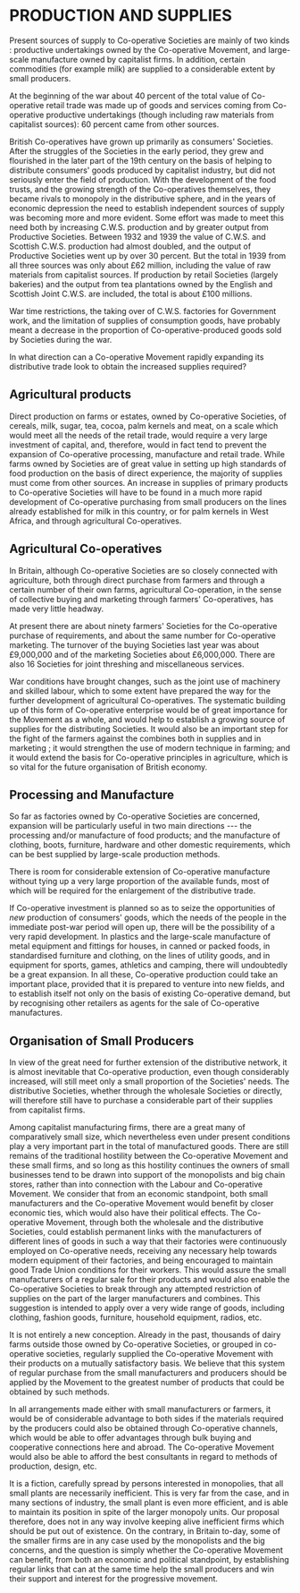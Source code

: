 # PRODUCTION AND SUPPLIES

Present sources of supply to Co-operative Societies are mainly of two
kinds : productive undertakings owned by the Co-operative Movement,
and large-scale manufacture owned by capitalist firms. In addition,
certain commodities (for example milk) are supplied to a considerable
extent by small producers.

At the beginning of the war about 40 percent of the total value of
Co-operative retail trade was made up of goods and services coming from
Co-operative productive undertakings (though including raw materials
from capitalist sources): 60 percent came from other sources.

British Co-operatives have grown up primarily as consumers' Societies.
After the struggles of the Societies in the early period, they grew and
flourished in the later part of the 19th century on the basis of helping to
distribute consumers' goods produced by capitalist industry, but did not
seriously enter the field of production. With the development of the
food trusts, and the growing strength of the Co-operatives themselves,
they became rivals to monopoly in the distributive sphere, and in the years
of economic depression the need to establish independent sources of supply
was becoming more and more evident. Some effort was made to meet
this need both by increasing C.W.S. production and by greater output
from Productive Societies. Between 1932 and 1939 the value of C.W.S.
and Scottish C.W.S. production had almost doubled, and the output of
Productive Societies went up by over 30 percent. But the total in 1939
from all three sources was only about £62 million, including the value of
raw materials from capitalist sources. If production by retail Societies
(largely bakeries) and the output from tea plantations owned by
the English and Scottish Joint C.W.S. are included, the total is about
£100 millions.

War time restrictions, the taking over of C.W.S. factories for Government
work, and the limitation of supplies of consumption goods, have
probably meant a decrease in the proportion of Co-operative-produced
goods sold by Societies during the war.

In what direction can a Co-operative Movement rapidly expanding
its distributive trade look to obtain the increased supplies required?

## Agricultural products

Direct production on farms or estates, owned
by Co-operative Societies, of cereals, milk, sugar, tea, cocoa, palm kernels
and meat, on a scale which would meet all the needs of the retail trade,
would require a very large investment of capital, and, therefore, would
in fact tend to prevent the expansion of Co-operative processing, manufacture
and retail trade. While farms owned by Societies are of great
value in setting up high standards of food production on the basis of direct
experience, the majority of supplies must come from other sources. An
increase in supplies of primary products to Co-operative Societies will
have to be found in a much more rapid development of Co-operative
purchasing from small producers on the lines already established for milk
in this country, or for palm kernels in West Africa, and through agricultural
Co-operatives.

## Agricultural Co-operatives

In Britain, although Co-operative Societies
are so closely connected with agriculture, both through direct purchase
from farmers and through a certain number of their own farms, agricultural
Co-operation, in the sense of collective buying and marketing
through farmers' Co-operatives, has made very little headway.

At present there are about ninety farmers' Societies for the Co-operative
purchase of requirements, and about the same number for Co-operative
marketing. The turnover of the buying Societies last year was about
£9,000,000 and of the marketing Societies about £6,000,000. There are
also 16 Societies for joint threshing and miscellaneous services.

War conditions have brought changes, such as the joint use of machinery
and skilled labour, which to some extent have prepared the way for the
further development of agricultural Co-operatives. The systematic
building up of this form of Co-operative enterprise would be of great
importance for the Movement as a whole, and would help to establish a
growing source of supplies for the distributing Societies. It would also
be an important step for the fight of the farmers against the combines
both in supplies and in marketing ; it would strengthen the use of modern
technique in farming; and it would extend the basis for Co-operative
principles in agriculture, which is so vital for the future organisation of
British economy.

## Processing and Manufacture

So far as factories owned by Co-operative
Societies are concerned, expansion will be particularly useful in two main
directions --- the processing and/or manufacture of food products; and
the manufacture of clothing, boots, furniture, hardware and other domestic
requirements, which can be best supplied by large-scale production
methods.

There is room for considerable extension of Co-operative manufacture
without tying up a very large proportion of the available funds, most of
which will be required for the enlargement of the distributive trade.

If Co-operative investment is planned so as to seize the opportunities
of _new_ production of consumers' goods, which the needs of the people in
the immediate post-war period will open up, there will be the possibility
of a very rapid development. In plastics and the large-scale manufacture
of metal equipment and fittings for houses, in canned or packed foods,
in standardised furniture and clothing, on the lines of utility goods, and
in equipment for sports, games, athletics and camping, there will undoubtedly
be a great expansion. In all these, Co-operative production
could take an important place, provided that it is prepared to venture
into new fields, and to establish itself not only on the basis of existing
Co-operative demand, but by recognising other retailers as agents for the
sale of Co-operative manufactures.

## Organisation of Small Producers

In view of the great need for further
extension of the distributive network, it is almost inevitable that
Co-operative production, even though considerably increased, will still
meet only a small proportion of the Societies' needs. The distributive
Societies, whether through the wholesale Societies or directly, will therefore
still have to purchase a considerable part of their supplies from capitalist
firms.

Among capitalist manufacturing firms, there are a great many of
comparatively small size, which nevertheless even under present conditions
play a very important part in the total of manufactured goods.
There are still remains of the traditional hostility between the Co-operative
Movement and these small firms, and so long as this hostility continues
the owners of small businesses tend to be drawn into support of the
monopolists and big chain stores, rather than into connection with the
Labour and Co-operative Movement. We consider that from an economic
standpoint, both small manufacturers and the Co-operative Movement
would benefit by closer economic ties, which would also have their political
effects. The Co-operative Movement, through both the wholesale and the
distributive Societies, could establish permanent links with the manufacturers
of different lines of goods in such a way that their factories were
continuously employed on Co-operative needs, receiving any necessary
help towards modern equipment of their factories, and being encouraged
to maintain good Trade Union conditions for their workers. This would
assure the small manufacturers of a regular sale for their products and
would also enable the Co-operative Societies to break through any attempted
restriction of supplies on the part of the larger manufacturers and combines.
This suggestion is intended to apply over a very wide range of goods,
including clothing, fashion goods, furniture, household equipment, radios,
etc.

It is not entirely a new conception. Already in the past, thousands of
dairy farms outside those owned by Co-operative Societies, or grouped in
co-operative societies, regularly supplied the Co-operative Movement with
their products on a mutually satisfactory basis. We believe that this
system of regular purchase from the small manufacturers and producers
should be applied by the Movement to the greatest number of products
that could be obtained by such methods.

In all arrangements made either with small manufacturers or farmers,
it would be of considerable advantage to both sides if the materials required
by the producers could also be obtained through Co-operative channels,
which would be able to offer advantages through bulk buying and cooperative
connections here and abroad. The Co-operative Movement
would also be able to afford the best consultants in regard to methods
of production, design, etc.

It is a fiction, carefully spread by persons interested in monopolies,
that all small plants are necessarily inefficient. This is very far from the
case, and in many sections of industry, the small plant is even more
efficient, and is able to maintain its position in spite of the larger monopoly
units. Our proposal therefore, does not in any way involve keeping
alive inefficient firms which should be put out of existence. On the
contrary, in Britain to-day, some of the smaller firms are in any case used
by the monopolists and the big concerns, and the question is simply
whether the Co-operative Movement can benefit, from both an economic
and political standpoint, by establishing regular links that can at the same
time help the small producers and win their support and interest for the
progressive movement.

